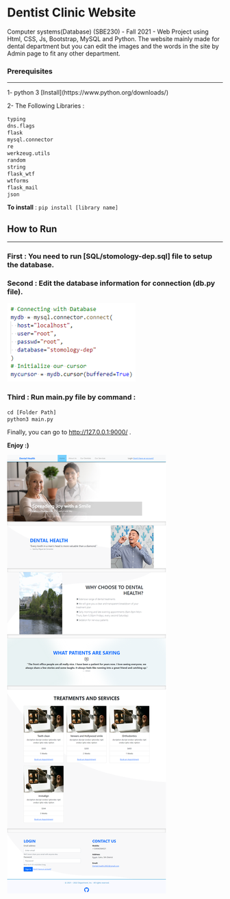 # Dentist Clinic Website
Computer systems(Database) (SBE230) - Fall 2021 - Web Project using Html, CSS, Js, Bootstrap, MySQL and Python.
The website mainly made for dental department but you can edit the images and the words in the site by Admin page to fit any other department.

### Prerequisites
<hr>
1- python 3 
[Install](https://www.python.org/downloads/)

2- The Following Libraries :
```
typing
dns.flags
flask
mysql.connector
re
werkzeug.utils
random
string
flask_wtf
wtforms
flask_mail
json
```
**To install** :
`pip install [library name]`

## How to Run
<hr>

### First : You need to run [SQL/stomology-dep.sql] file to setup the database.

### Second : Edit the database information for connection (db.py file).
![Database Connection](https://github.com/MoErn854/Dentistry-Department-Website/blob/main/ReadMe/database.png)

### Third : Run main.py file by command :
```
cd [Folder Path]
python3 main.py
```

Finally, you can go to http://127.0.0.1:9000/ .

**Enjoy :)**

![Website Capture](https://github.com/MoErn854/Dentistry-Department-Website/blob/main/ReadMe/Website.png)